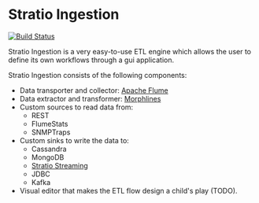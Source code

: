 Stratio Ingestion
=================

[![Build Status](https://travis-ci.org/Stratio/stratio-ingestion.svg?branch=develop)](https://travis-ci.org/Stratio/stratio-ingestion)

Stratio Ingestion is a very easy-to-use ETL engine which allows the user to define its own workflows through a gui application.

Stratio Ingestion consists of the following components:

* Data transporter and collector: [Apache Flume](http://flume.apache.org/)
* Data extractor and transformer: [Morphlines](http://kitesdk.org/docs/current/kite-morphlines/index.html)
* Custom sources to read data from:
    - REST
    - FlumeStats
    - SNMPTraps
* Custom sinks to write the data to:
    - Cassandra
    - MongoDB
    - [Stratio Streaming](https://github.com/Stratio/stratio-streaming)
    - JDBC
    - Kafka
* Visual editor that makes the ETL flow design a child's play (TODO).

